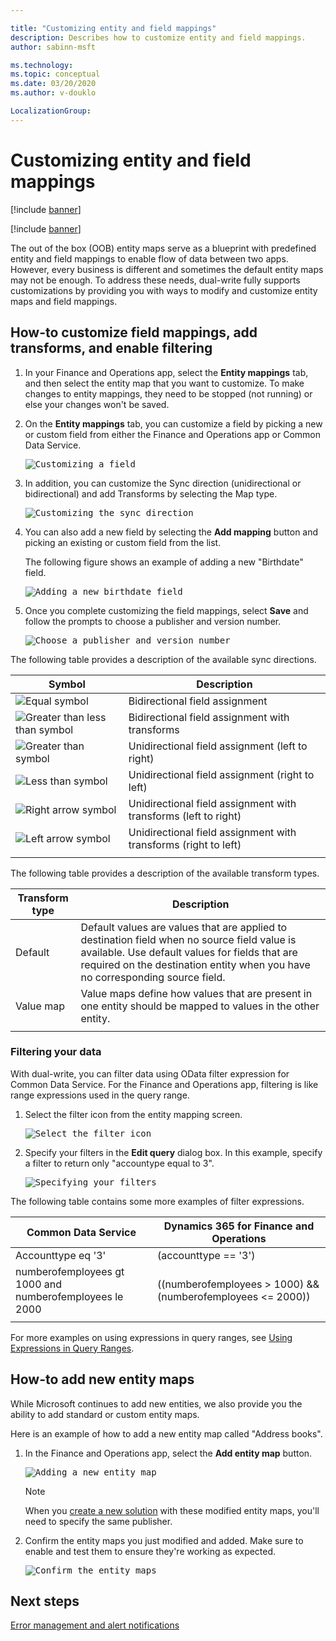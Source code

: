 ```yaml
---

title: "Customizing entity and field mappings"
description: Describes how to customize entity and field mappings.
author: sabinn-msft

ms.technology: 
ms.topic: conceptual
ms.date: 03/20/2020
ms.author: v-douklo

LocalizationGroup: 
---
```


# Customizing entity and field mappings

[!include [banner](../../includes/banner.md)]

[!include [banner](../../includes/preview-banner.md)]

The out of the box (OOB) entity maps serve as a blueprint with predefined entity and field mappings to enable flow of data between two apps. However, every business is different and sometimes the default entity maps may not be enough. To address these needs, dual-write fully supports customizations by providing you with ways to modify and customize entity maps and field mappings.

## How-to customize field mappings, add transforms, and enable filtering

1. In your Finance and Operations app, select the **Entity mappings** tab, and then select the entity map that you want to customize. To make changes to entity mappings, they need to be stopped (not running) or else your changes won't be saved.

2. On the **Entity mappings** tab, you can customize a field by picking a new or custom field from either the Finance and Operations app or Common Data Service.

    <kbd>![Customizing a field](media/customize-a-field.png)

3. In addition, you can customize the Sync direction (unidirectional or bidirectional) and add Transforms by selecting the Map type.

    <kbd>![Customizing the sync direction](media/customize-sync-direction.png)

4. You can also add a new field by selecting the **Add mapping** button and picking an existing or custom field from the list. 

    The following figure shows an example of adding a new "Birthdate" field.

    <kbd>![Adding a new birthdate field](media/add-new-field.png)  

5. Once you complete customizing the field mappings, select **Save** and follow the prompts to choose a publisher and version number.

    <kbd>![Choose a publisher and version number](media/choose-publisher-version.png)

The following table provides a description of the available sync directions. 

|Symbol |Description |
| --- | --- |
|![Equal symbol](media/equal-symbol.png) |Bidirectional field assignment |
|![Greater than less than symbol](media/greater-less-symbol.png) |Bidirectional field assignment with transforms |
|![Greater than symbol](media/greater-than-symbol.png) |Unidirectional field assignment (left to right) |
|![Less than symbol](media/less-than-symbol.png) |Unidirectional field assignment (right to left) |
|![Right arrow symbol](media/right-arrow-symbol.png) |Unidirectional field assignment with transforms (left to right) |
|![Left arrow symbol](media/left-arrow-symbol.png) |Unidirectional field assignment with transforms (right to left) |
| | |

The following table provides a description of the available transform types.

|Transform type |Description |
| --- | --- |
|Default |Default values are values that are applied to destination field when no source field value is available. Use default values for fields that are required on the destination entity when you have no corresponding source field. |
|Value map |Value maps define how values that are present in one entity should be mapped to values in the other entity. | 
| | |

### Filtering your data

With dual-write, you can filter data using OData filter expression for Common Data Service. For the Finance and Operations app, filtering is like range expressions used in the query range.

1. Select the filter icon from the entity mapping screen.

    <kbd>![Select the filter icon](media/select-filter-icon.png)

2. Specify your filters in the **Edit query** dialog box. In this example, specify a filter to return only "accountype equal to 3".

    <kbd>![Specifying your filters](media/specify-filters.png)

The following table contains some more examples of filter expressions.

|Common Data Service |Dynamics 365 for Finance and Operations |
| --- | --- |
|Accounttype eq '3' |(accounttype == '3') |
|numberofemployees gt 1000 and <br/>numberofemployees le 2000 |((numberofemployees > 1000) &&<br/> (numberofemployees <= 2000)) |
| | |

For more examples on using expressions in query ranges, see [Using Expressions in Query Ranges](https://docs.microsoft.com/dynamicsax-2012/developer/using-expressions-in-query-ranges).

## How-to add new entity maps

While Microsoft continues to add new entities, we also provide you the ability to add standard or custom entity maps.

Here is an example of how to add a new entity map called "Address books".

1. In the Finance and Operations app, select the **Add entity map** button.

    <kbd>![Adding a new entity map](media/add-new-entity-map.png)

    >[!Note]
    >When you [create a new solution](app-lifecycle-management.md#create-a-new-dual-write-solution-and-add-your-components-customized-entity-maps) with these modified entity maps, you'll need to specify the same publisher.

2. Confirm the entity maps you just modified and added. Make sure to enable and test them to ensure they're working as expected.

    <kbd>![Confirm the entity maps](media/confirm-entity-maps.png)

## Next steps

[Error management and alert notifications](errors-and-alerts.md)

